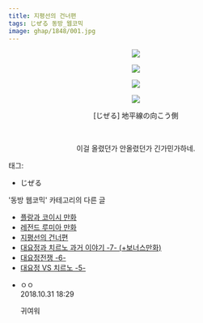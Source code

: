 ```yaml
---
title: 지평선의 건너편
tags: じぜる 동방_웹코믹
image: ghap/1848/001.jpg
---
```

<div class="article">
<p style="text-align: center; clear: none; float: none;"><img src="{{ site.nasurl }}/ghap/1848/001.jpg"/></p>
<p style="text-align: center; clear: none; float: none;"><img src="{{ site.nasurl }}/ghap/1848/002.jpg"/></p>
<p style="text-align: center; clear: none; float: none;"><img src="{{ site.nasurl }}/ghap/1848/003.jpg"/></p>
<p style="text-align: center; clear: none; float: none;"><img src="{{ site.nasurl }}/ghap/1848/004.jpg"/></p>
<p style="text-align: center; clear: none; float: none;">[じぜる] 地平線の向こう側</p>
<p style="text-align: center; clear: none; float: none;"><br/></p>
<p style="text-align: center; clear: none; float: none;">이걸 올렸던가 안올렸던가 긴가민가하네.</p>
</div><div class="tagTrail">
<p>태그: </p>
<ul>
<li>じぜる</li>
</ul>
</div><div class="another">
<p>'동방 웹코믹' 카테고리의 다른 글</p>
<ul>
<li><a href="/2016-08-27-ghap_1862">플랑과 코이시 만화</a></li>
<li><a href="/2016-08-27-ghap_1859">레전드 루미아 만화</a></li>
<li><a href="/2016-08-26-ghap_1848">지평선의 건너편</a></li>
<li><a href="/2016-08-25-ghap_1833">대요정과 치르노 과거 이야기 -7- (+보너스만화)</a></li>
<li><a href="/2016-08-25-ghap_1832">대요정전쟁 -6-</a></li>
<li><a href="/2016-08-25-ghap_1831">대요정 VS 치르노 -5-</a></li>
</ul>
</div><div class="cb_module cb_fluid">
<div class="cb_wrt cb_profile">
<div class="comment">
<ul>
<li class="cb_thumb_off" id="comment15365688">
<div class="cb_comment_area">
<div class="cb_info_area">
<div class="cb_section">
<span class="cb_nick_name">ㅇㅇ</span>
</div>
<div class="cb_section">
<span class="cb_date">2018.10.31 18:29 </span>
</div>
</div>
<div class="cb_dsc_comment">
<p class="cb_dsc">
											귀여워
										</p>
</div>
</div></li>
</ul>
</div>
</div><!-- commentList close -->
</div>